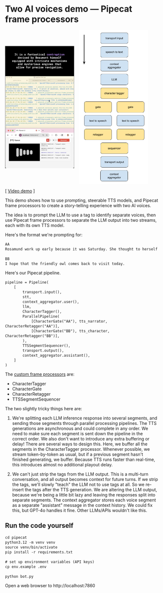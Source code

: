 # Two AI voices demo — Pipecat frame processors

<p style="display: flex; gap: 1rem; align-items: center;">
  <img src="assets/hot-air-balloon-adventure.png" alt="Image 1" width="45%" />
  <img src="assets/two-voice-pipeline.png" alt="Image 2" width="45%" />
</p>

[ [Video demo](https://www.youtube.com/watch?v=6Jjbm0cMbeM) ]

This demo shows how to use prompting, steerable TTS models, and Pipecat frame processors to create a story-telling experience with two AI voices.

The idea is to prompt the LLM to use a tag to identify separate voices, then use Pipecat frame processors to separate the LLM output into two streams, each with its own TTS model.

Here's the format we're prompting for:

```
AA
Rosamund work up early because it was Saturday. She thought to herself

BB
I hope that the friendly owl comes back to visit today.
```

Here's our Pipecat pipeline. 

```
pipeline = Pipeline(
    [
        transport.input(),
        stt,
        context_aggregator.user(),
        llm,
        CharacterTagger(),
        ParallelPipeline(
            [CharacterGate("AA"), tts_narrator, CharacterRetagger("AA")],
            [CharacterGate("BB"), tts_character, CharacterRetagger("BB")],
        ),
        TTSSegmentSequencer(),
        transport.output(),
        context_aggregator.assistant(),
    ]
)
```

The [custom frame processors](pipecat/character_processor.py) are:
  - CharacterTagger
  - CharacterGate
  - CharacterRetagger
  - TTSSegmentSequencer

The two slightly tricky things here are:

1. We're splitting each LLM inference response into several segments, and sending those segments through parallel processing pipelines. The TTS generations are asynchronous and could complete in any order. We need to make sure each segment is sent down the pipeline in the correct order. We also don't want to introduce any extra buffering or delay! There are several ways to design this. Here, we buffer all the segments in the CharacterTagger processor. Whenever possible, we stream token-by-token as usual, but if a previous segment hasn't finished generating, we buffer. Because TTS runs faster than real-time, this introduces almost no additional playout delay.

2. We can't just strip the tags from the LLM output. This is a multi-turn conversation, and all output becomes context for future turns. If we strip the tags, we'll slowly "teach" the LLM not to use tags at all. So we re-insert the tags after the TTS generation. We are altering the LLM output, because we're being a little bit lazy and leaving the responses split into separate segments. The context aggregator stores each voice segment as a separate "assistant" message in the context history. We could fix this, but GPT-4o handles it fine. Other LLMs/APIs wouldn't like this.

## Run the code yourself

```
cd pipecat
python3.12 -m venv venv
source venv/bin/activate
pip install -r requirements.txt

# set up environment variables (API keys)
cp env.example .env

python bot.py
```

Open a web browser to http://localhost:7860

